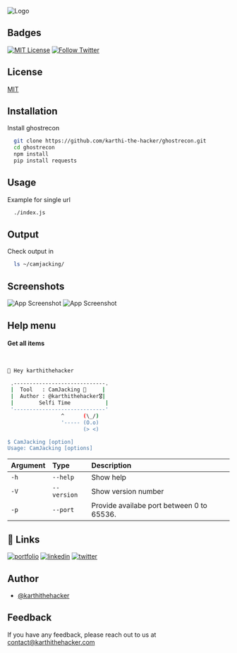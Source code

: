 ![Logo](https://github.com/karthi-the-hacker/ghostrecon/blob/main/screenshots/logo.gif)

## Badges

[![MIT License](https://img.shields.io/badge/License-MIT-green.svg)](https://choosealicense.com/licenses/mit/)
[![Follow Twitter](https://img.shields.io/twitter/follow/karthithehacker?style=social)](https://twitter.com/karthithehacker)

## License

[MIT](https://choosealicense.com/licenses/mit/)

## Installation

Install ghostrecon

```bash
  git clone https://github.com/karthi-the-hacker/ghostrecon.git
  cd ghostrecon
  npm install 
  pip install requests
```

## Usage

Example for single url

```bash
  ./index.js
```

## Output

Check output in 

```bash
  ls ~/camjacking/
```

## Screenshots

![App Screenshot](https://github.com/karthi-the-hacker/ghostrecon/blob/main/screenshots/1.png)
![App Screenshot](https://github.com/karthi-the-hacker/ghostrecon/blob/main/screenshots/2.png)

## Help menu

#### Get all items

```bash


👋 Hey karthithehacker

 .-----------------------------.
 |  Tool   : CamJacking 📸     |
 |  Author : @karthithehacker🎖️|
 |        Selfi Time           |           
 '-----------------------------'           
                 ^      (\_/)    
                 '----- (O.o)    
                        (> <)

$ CamJacking [option]
Usage: CamJacking [options]

```

| Argument | Type        | Description                                             |
| :------- | :---------- | :------------------------------------------------------ |
| `-h`     | `--help`    | Show help                                               |
| `-V`     | `--version` | Show version number                                     |
| `-p`     | `--port`    | Provide availabe port between 0 to 65536. |

## 🔗 Links

[![portfolio](https://img.shields.io/badge/my_portfolio-000?style=for-the-badge&logo=ko-fi&logoColor=white)](https://karthithehacker.com/)
[![linkedin](https://img.shields.io/badge/linkedin-0A66C2?style=for-the-badge&logo=linkedin&logoColor=white)](https://www.linkedin.com/in/karthikeyan--v/)
[![twitter](https://img.shields.io/badge/twitter-1DA1F2?style=for-the-badge&logo=twitter&logoColor=white)](https://twitter.com/karthithehacker)

## Author

- [@karthithehacker](https://github.com/karthi-the-hacker/)

## Feedback

If you have any feedback, please reach out to us at contact@karthithehacker.com
